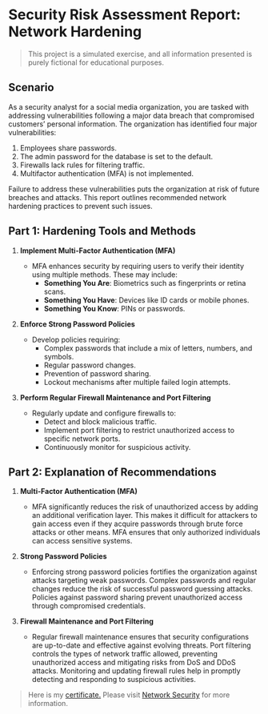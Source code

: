 # Security Risk Assessment Report: Network Hardening

> This project is a simulated exercise, and all information presented is purely fictional for educational purposes.

## Scenario

As a security analyst for a social media organization, you are tasked with addressing vulnerabilities following a major data breach that compromised customers’ personal information. The organization has identified four major vulnerabilities:

1. Employees share passwords.
2. The admin password for the database is set to the default.
3. Firewalls lack rules for filtering traffic.
4. Multifactor authentication (MFA) is not implemented.

Failure to address these vulnerabilities puts the organization at risk of future breaches and attacks. This report outlines recommended network hardening practices to prevent such issues.

## Part 1: Hardening Tools and Methods

1. **Implement Multi-Factor Authentication (MFA)**
   - MFA enhances security by requiring users to verify their identity using multiple methods. These may include:
     - **Something You Are**: Biometrics such as fingerprints or retina scans.
     - **Something You Have**: Devices like ID cards or mobile phones.
     - **Something You Know**: PINs or passwords.

2. **Enforce Strong Password Policies**
   - Develop policies requiring:
     - Complex passwords that include a mix of letters, numbers, and symbols.
     - Regular password changes.
     - Prevention of password sharing.
     - Lockout mechanisms after multiple failed login attempts.

3. **Perform Regular Firewall Maintenance and Port Filtering**
   - Regularly update and configure firewalls to:
     - Detect and block malicious traffic.
     - Implement port filtering to restrict unauthorized access to specific network ports.
     - Continuously monitor for suspicious activity.

## Part 2: Explanation of Recommendations

1. **Multi-Factor Authentication (MFA)**
   - MFA significantly reduces the risk of unauthorized access by adding an additional verification layer. This makes it difficult for attackers to gain access even if they acquire passwords through brute force attacks or other means. MFA ensures that only authorized individuals can access sensitive systems.

2. **Strong Password Policies**
   - Enforcing strong password policies fortifies the organization against attacks targeting weak passwords. Complex passwords and regular changes reduce the risk of successful password guessing attacks. Policies against password sharing prevent unauthorized access through compromised credentials.

3. **Firewall Maintenance and Port Filtering**
   - Regular firewall maintenance ensures that security configurations are up-to-date and effective against evolving threats. Port filtering controls the types of network traffic allowed, preventing unauthorized access and mitigating risks from DoS and DDoS attacks. Monitoring and updating firewall rules help in promptly detecting and responding to suspicious activities.

> Here is my [certificate.](https://www.coursera.org/account/accomplishments/certificate/WEFLM2V5PYQU) Please visit [Network Security](https://www.coursera.org/learn/networks-and-network-security?specialization=google-cybersecurity) for more information.
